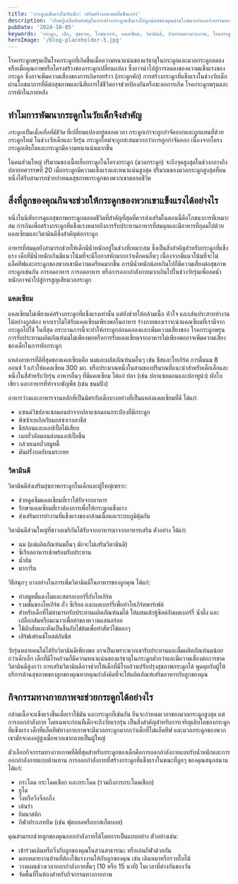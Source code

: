 ```yaml
---
title: 'กระดูกแข็งแรงในวัยเด็ก: เสริมสร้างอนาคตที่แข็งแกร่ง'
description: 'เรียนรู้เคล็ดลับสำคัญในการสร้างกระดูกแข็งแรงให้ลูกน้อยของคุณผ่านโภชนาการและกิจกรรมทางกายภาพ รวมถึงวิธีการดูแลสุขภาพกระดูกตั้งแต่เด็กเพื่ออนาคตที่แข็งแรงและสุขภาพดี'
pubDate: '2024-10-05'
keywords: 'กระดูก, เด็ก, สุขภาพ, โภชนาการ, แคลเซียม, วิตามินดี, กิจกรรมทางกายภาพ, โรคกระดูกพรุน, มวลกระดูก'
heroImage: '/blog-placeholder-3.jpg'
---
```


<p>โรคกระดูกพรุนเป็นโรคกระดูกที่เกิดขึ้นเมื่อความหนาแน่นของแร่ธาตุในกระดูกและมวลกระดูกลดลง หรือเมื่อคุณภาพหรือโครงสร้างของกระดูกเปลี่ยนแปลง ซึ่งอาจนำไปสู่การลดลงของความแข็งแรงของกระดูก ซึ่งอาจเพิ่มความเสี่ยงของการเกิดรอยร้าว (กระดูกหัก) การสร้างกระดูกที่แข็งแรงในช่วงวัยเด็กผ่านโภชนาการที่ดีต่อสุขภาพและนิสัยการใช้ชีวิตอาจช่วยป้องกันหรือชะลอการเกิด โรคกระดูกพรุนและการหักในภายหลัง
</p>

<h2>ทำไมการพัฒนากระดูกในวัยเด็กจึงสำคัญ</h2>
<p> <i>กระดูกเป็นเนื้อเยื่อที่มีชีวิต</i> ที่เปลี่ยนแปลงอยู่ตลอดเวลา กระดูกเก่าจะถูกกำจัดออกและถูกแทนที่ด้วยกระดูกใหม่ ในช่วงวัยเด็กและวัยรุ่น กระดูกใหม่จะถูกสะสมมากกว่าการถูกกำจัดออก เนื่องจากโครงกระดูกเติบโตและกระดูกมีความหนาแน่นมากขึ้น</p>

<p>ในคนส่วนใหญ่ ปริมาณของเนื้อเยื่อกระดูกในโครงกระดูก (มวลกระดูก) จะถึงจุดสูงสุดในช่วงกลางถึงปลายทศวรรษที่ 20 เมื่อกระดูกมีความแข็งแรงและหนาแน่นสูงสุด ปริมาณของมวลกระดูกสูงสุดที่คนหนึ่งได้รับสามารถช่วยกำหนดสุขภาพกระดูกของพวกเขาตลอดชีวิต</p>


<h2>สิ่งที่ลูกของคุณกินจะช่วยให้กระดูกของพวกเขาแข็งแรงได้อย่างไร</h2>
<p>หนึ่งในนิสัยการดูแลสุขภาพกระดูกตลอดชีวิตที่สำคัญที่สุดที่ควรส่งเสริมในตอนนี้คือโภชนาการที่เหมาะสม การกินเพื่อสร้างกระดูกที่แข็งแรงหมายถึงการรับประทานอาหารที่สมดุลและมีอาหารที่อุดมไปด้วย แคลเซียมและวิตามินดีซึ่งสำคัญต่อกระดูก</p>

<p>อาหารที่สมดุลยังสามารถช่วยให้เด็กมีน้ำหนักอยู่ในช่วงที่เหมาะสม ซึ่งเป็นสิ่งสำคัญสำหรับกระดูกที่แข็งแรง เด็กที่มีน้ำหนักเกินมีแนวโน้มที่จะมีโอกาสหักมากกว่าเด็กคนอื่นๆ เนื่องจากมีแนวโน้มที่จะไม่แอ็คทีฟและกระดูกของพวกเขามีความเครียดมากขึ้น การมีน้ำหนักน้อยเกินไปก็มีความเสี่ยงต่อสุขภาพกระดูกเช่นกัน การอดอาหาร การอดอาหาร หรือการออกกำลังกายมากเกินไปในช่วงวัยรุ่นเพื่อลดน้ำหนักอาจนำไปสู่การสูญเสียมวลกระดูก</p>

<h3>แคลเซียม</h3>

<p>แคลเซียมไม่เพียงแค่สร้างกระดูกที่แข็งแรงเท่านั้น แต่ยังช่วยให้กล้ามเนื้อ หัวใจ และเส้นประสาททำงานได้อย่างถูกต้อง หากเราไม่ได้รับแคลเซียมเพียงพอในอาหาร ร่างกายของเราจะนำแคลเซียมที่เรามีจากกระดูกไปใช้ ในที่สุด กระบวนการนี้จะทำให้กระดูกอ่อนแอลงและเพิ่มความเสี่ยงของ โรคกระดูกพรุน การรับประทานผลิตภัณฑ์นมไม่เพียงพอหรือการรับแคลเซียมจากอาหารไม่เพียงพออาจเพิ่มความเสี่ยงของเด็กในการหักกระดูก</p>

<p>แหล่งอาหารที่ดีที่สุดของแคลเซียมคือ นมและผลิตภัณฑ์นมอื่นๆ เช่น ชีสและโยเกิร์ต การดื่มนม 8 ออนซ์ 1 แก้วให้แคลเซียม 300 มก. หรือประมาณหนึ่งในสามของปริมาณที่แนะนำสำหรับเด็กเล็กและหนึ่งในสี่สำหรับวัยรุ่น อาหารอื่นๆ ที่มีแคลเซียม ได้แก่ ปลา (เช่น ปลาแซลมอนและปลาทูน่า) ผักใบเขียว และอาหารที่ทำจากธัญพืช (เช่น ขนมปัง)</p>

<p>อาหารว่างและอาหารจานหลักที่เป็นมิตรกับเด็กบางอย่างที่เป็นแหล่งแคลเซียมที่ดี ได้แก่:</p>

<ul>
<li>แซนด์วิชปลาแซลมอนทำจากปลาแซลมอนกระป๋องที่มีกระดูก</li>
<li>พิซซ่าเบเกิลกับมอสซาเรลลาชีส</li>
<li>ชีสก้อนและแอปเปิ้ลไม้เสียบ</li>
<li>เนยถั่วอัลมอนด์บนแอปเปิ้ลชิ้น</li>
<li>กล้วยเนยถั่วสมูทตี้</li>
<li>มันฝรั่งบดกับนมระเหย</li>
</ul>

<h3>วิตามินดี</h3>

<p>วิตามินดีส่งเสริมสุขภาพกระดูกในเด็กและผู้ใหญ่เพราะ:</p>

<ul>
<li>ช่วยดูดซึมแคลเซียมที่เราได้รับจากอาหาร</li>
<li>รักษาแคลเซียมที่เราต้องการเพื่อให้กระดูกแข็งแรง</li>
<li>ส่งเสริมการทำงานที่แข็งแรงของกล้ามเนื้อและระบบภูมิคุ้มกัน</li>
</ul>

<p>วิตามินดีส่วนใหญ่ที่ชาวอเมริกันได้รับจากอาหารมาจากอาหารเสริม ตัวอย่าง ได้แก่:</p>

<ul>
<li>นม (แต่ผลิตภัณฑ์นมอื่นๆ มักจะไม่เสริมวิตามินดี)</li>
<li>ซีเรียลอาหารเช้าพร้อมรับประทาน</li>
<li>น้ำส้ม</li>
<li>มาการีน</li>
</ul>

<p>วิธีสนุกๆ บางอย่างในการเพิ่มวิตามินดีในอาหารของลูกคุณ ได้แก่:</p>

<ul>
<li>ทำสมูทตี้แตงโมและสตรอเบอร์รี่กับโยเกิร์ต</li>
<li>รวมชั้นของโยเกิร์ต ถั่ว ซีเรียล และผลเบอร์รี่เพื่อทำโยเกิร์ตพาร์เฟต์</li>
<li>สำหรับเด็กที่ไม่สามารถรับประทานผลิตภัณฑ์นมได้ ให้ผสมเต้าหู้ซิลค์กับผลเบอร์รี่ น้ำผึ้ง และเปลือกส้มหรือมะนาวเพื่อทำของหวานแสนอร่อย</li>
<li>ใช้ผักสับและหั่นเป็นชิ้นกับไข่ต้มเพื่อทำสัตว์ไข่ตลกๆ</li>
<li>เสิร์ฟเฟรนช์โทสต์กับชีส</li>
</ul>

<p>วัยรุ่นหลายคนไม่ได้รับวิตามินดีเพียงพอ อาจเป็นเพราะพวกเขารับประทานและดื่มผลิตภัณฑ์นมน้อยกว่าเด็กเล็ก เด็กที่มีโรคอ้วนก็มีความหนาแน่นของแร่ธาตุในกระดูกต่ำกว่าและมีความเสี่ยงต่อการขาดวิตามินดีสูงกว่า การเสริมวิตามินดีอาจช่วยให้เด็กที่มีโรคอ้วนปรับปรุงสุขภาพกระดูกได้ พูดคุยกับผู้ให้บริการด้านสุขภาพของลูกของคุณหากคุณกำลังคิดที่จะให้ผลิตภัณฑ์เสริมอาหารกับลูกของคุณ</p>

<h2>กิจกรรมทางกายภาพจะช่วยกระดูกได้อย่างไร</h2>
<p>กล้ามเนื้อจะแข็งแรงขึ้นเมื่อเราใช้มัน และกระดูกก็เช่นกัน ยีนจะกำหนดเวลาของมวลกระดูกสูงสุด แต่ การออกกำลังกาย โดยเฉพาะก่อนที่เด็กจะถึงวัยแรกรุ่น เป็นสิ่งสำคัญสำหรับการเจริญเติบโตของกระดูกที่แข็งแรง เด็กที่แอ็คทีฟทางกายภาพจะมีมวลกระดูกมากกว่าเด็กที่ไม่แอ็คทีฟ และมวลกระดูกของพวกเขามักจะคงอยู่สูงเมื่อพวกเขากลายเป็นผู้ใหญ่</p>

<p>ตัวเลือกกิจกรรมทางกายภาพที่ดีที่สุดสำหรับกระดูกของเด็กคือการออกกำลังกายแบบรับน้ำหนักและการออกกำลังกายแบบต้านทาน การออกกำลังกายที่สร้างกระดูกที่แข็งแรงในขณะที่ลูกๆ ของคุณสนุกสนาน ได้แก่:</p>

<ul>
<li>กระโดด กระโดดเชือก และกระโดด (รวมถึงการกระโดดเชือก)</li>
<li>ยูโด</li>
<li>วิ่งหรือวิ่งจ็อกกิ้ง</li>
<li>เต้นรำ</li>
<li>ยิมนาสติก</li>
<li>กีฬาประเภททีม (เช่น ฟุตบอลหรือบาสเก็ตบอล)</li>
</ul>

<p>คุณสามารถช่วยลูกของคุณออกกำลังกายได้โดยการเป็นแบบอย่าง ตัวอย่างเช่น:</p>

<ul>
<li>เข้าร่วมเดินหรือวิ่งกับลูกของคุณในสวนสาธารณะ หรือเล่นกีฬาด้วยกัน</li>
<li>มอบหมายงานบ้านที่ต้องใช้แรงงานให้กับลูกของคุณ เช่น เดินหมาหรือรวบใบไม้</li>
<li>วางแผนช่วงเวลาออกกำลังกายสั้นๆ (10 หรือ 15 นาที) ในเวลาที่ต่างกันของวัน</li>
<li>จัดพื้นที่ในห้องสำหรับกิจกรรมทางกายภาพ</li>
</ul>
